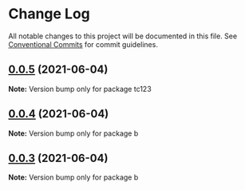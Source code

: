 # Change Log

All notable changes to this project will be documented in this file.
See [Conventional Commits](https://conventionalcommits.org) for commit guidelines.

## [0.0.5](https://github.com/zhangwang945/test111/compare/v0.0.4...v0.0.5) (2021-06-04)

**Note:** Version bump only for package tc123





## [0.0.4](https://github.com/zhangwang945/test111/compare/v0.0.3...v0.0.4) (2021-06-04)

**Note:** Version bump only for package b





## [0.0.3](https://github.com/zhangwang945/test111/compare/v0.0.2...v0.0.3) (2021-06-04)

**Note:** Version bump only for package b
